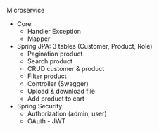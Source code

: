 Microservice
- Core:
  + Handler Exception
  + Mapper 
- Spring JPA: 3 tables (Customer, Product, Role)
  + Pagination product
  + Search product
  + CRUD customer & product
  + Filter product
  + Controller (Swagger)
  + Upload & download file
  + Add product to cart
- Spring Security:
  + Authorization (admin, user)
  + OAuth - JWT
